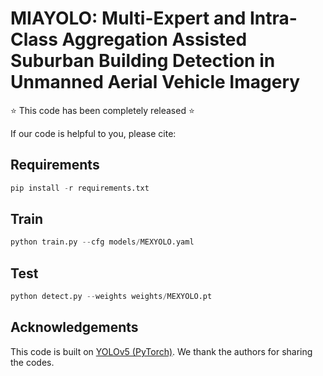 # MIAYOLO: Multi-Expert and Intra-Class Aggregation Assisted Suburban Building Detection in Unmanned Aerial Vehicle Imagery
⭐ This code has been completely released ⭐ 

If our code is helpful to you, please cite:
## Requirements

```python
pip install -r requirements.txt
```
## Train
<!--
```python
python train.py --cfg models/MEXYOLO.yaml
```

new fusion method MF
-->
```python
python train.py --cfg models/MEXYOLO.yaml
```
## Test
<!--
```python
python detect.py --weights weights/MEXYOLO.pt 
```

new fusion method MF
-->
```python
python detect.py --weights weights/MEXYOLO.pt 
```

## Acknowledgements
This code is built on [YOLOv5 (PyTorch)](https://github.com/ultralytics/yolov5). We thank the authors for sharing the codes.

